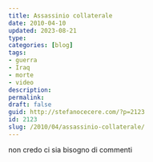```yaml
---
title: Assassinio collaterale
date: 2010-04-10
updated: 2023-08-21
type: 
categories: [blog]
tags:
- guerra
- Iraq
- morte
- video
description: 
permalink: 
draft: false
guid: http://stefanocecere.com/?p=2123
id: 2123
slug: /2010/04/assassinio-collaterale/
---
```


non credo ci sia bisogno di commenti